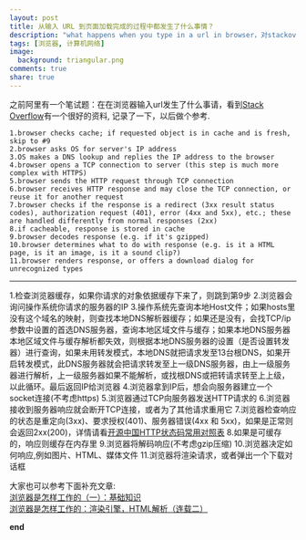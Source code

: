```yaml
---
layout: post
title: 从输入 URL 到页面加载完成的过程中都发生了什么事情？
description: "what happens when you type in a url in browser，对stackoverflow回答的扩展"
tags: [浏览器, 计算机网络]
image:
  background: triangular.png
comments: true
share: true
---
```


之前阿里有一个笔试题：在在浏览器输入url发生了什么事请，看到<a href="http://stackoverflow.com/questions/2092527/what-happens-when-you-type-in-a-url-in-browser">Stack Overflow</a>有一个很好的资料,
记录了一下，以后做个参考.

	1.browser checks cache; if requested object is in cache and is fresh, skip to #9
	2.browser asks OS for server's IP address
	3.OS makes a DNS lookup and replies the IP address to the browser
	4.browser opens a TCP connection to server (this step is much more complex with HTTPS)
	5.browser sends the HTTP request through TCP connection
	6.browser receives HTTP response and may close the TCP connection, or reuse it for another request
	7.browser checks if the response is a redirect (3xx result status codes), authorization request (401), error (4xx and 5xx), etc.; these are handled differently from normal responses (2xx)
	8.if cacheable, response is stored in cache
	9.browser decodes response (e.g. if it's gzipped)
	10.browser determines what to do with response (e.g. is it a HTML page, is it an image, is it a sound clip?)
	11.browser renders response, or offers a download dialog for unrecognized types
<hr />	
	1.检查浏览器缓存，如果你请求的对象依据缓存下来了，则跳到第9步
	2.浏览器会询问操作系统你请求的服务器的IP
	3.操作系统先查询本地Host文件；如果hosts里没有这个域名的映射，则查找本地DNS解析器缓存；如果还是没有，会找TCP/ip参数中设置的首选DNS服务器，查询本地区域文件与缓存；如果本地DNS服务器本地区域文件与缓存解析都失效，则根据本地DNS服务器的设置（是否设置转发器）进行查询，如果未用转发模式，本地DNS就把请求发至13台根DNS，如果开启转发模式，此DNS服务器就会把请求转发至上一级DNS服务器，由上一级服务器进行解析，上一级服务器如果不能解析，或找根DNS或把转请求转至上上级，以此循环。最后返回IP给浏览器
	4.浏览器拿到IP后，想会向服务器建立一个socket连接(不考虑https)
	5.浏览器通过TCP向服务器发送HTTP请求的
	6.浏览器接收到服务器响应就会断开TCP连接，或者为了其他请求重用它
	7.浏览器检查响应的状态是重定向(3xx)、要求授权(401)、服务器错误(4xx 和 5xx)，如果是正常则会返回2xx(200)，详情请看<a href="http://tool.oschina.net/commons?type=5">开源中国HTTP状态码常用对照表</a>
	8.如果是可缓存的，响应则缓存在内存里
	9.浏览器将解码响应(不考虑gzip压缩)
	10.浏览器决定如何响应,例如图片、HTML、媒体文件
	11.浏览器将渲染请求，或者弹出一个下载对话框
<br/>
	
大家也可以参考下面补充文章:<br/>
<a href="http://ued.ctrip.com/blog/?p=3287">浏览器是怎样工作的（一）：基础知识</a><br/>
<a href="http://ued.ctrip.com/blog/?p=3295">浏览器是怎样工作的：渲染引擎，HTML解析（连载二）</a>

<strong>end</strong>